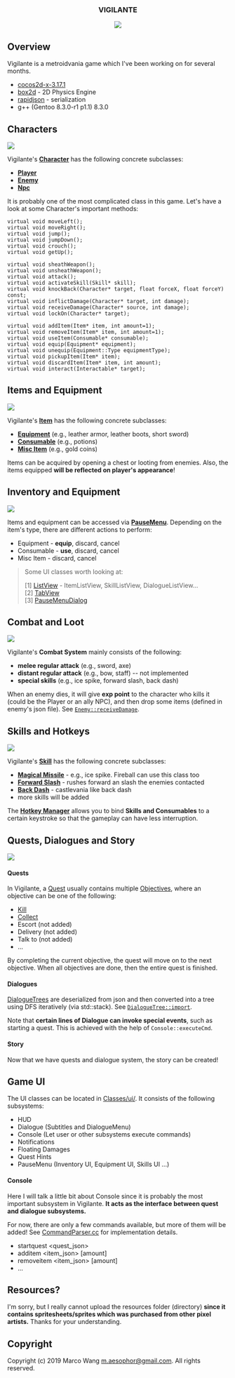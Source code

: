 
<div align="center">
<h3>VIGILANTE</h3>
<img src="/.meta/combat.gif">
</div>

## Overview
Vigilante is a metroidvania game which I've been working on for several months.

* [cocos2d-x-3.17.1](https://cocos2d-x.org/filedown/cocos2d-x-3.17.1)
* [box2d](https://box2d.org/) - 2D Physics Engine
* [rapidjson](http://rapidjson.org/) - serialization
* g++ (Gentoo 8.3.0-r1 p1.1) 8.3.0

## Characters
![](https://raw.githubusercontent.com/aesophor/Vigilante/master/.meta/character.jpg)

Vigilante's **[Character](https://github.com/aesophor/Vigilante/blob/master/Classes/character/Character.h)** has the following concrete subclasses:
* **[Player](https://github.com/aesophor/Vigilante/blob/master/Classes/character/Player.h)**
* **[Enemy](https://github.com/aesophor/Vigilante/blob/master/Classes/character/Enemy.h)**
* **[Npc](https://github.com/aesophor/Vigilante/blob/master/Classes/character/Npc.h)**

It is probably one of the most complicated class in this game. Let's have a look at some Character's important methods:
```
virtual void moveLeft();
virtual void moveRight();
virtual void jump();
virtual void jumpDown();
virtual void crouch();
virtual void getUp();

virtual void sheathWeapon();
virtual void unsheathWeapon();
virtual void attack();
virtual void activateSkill(Skill* skill);
virtual void knockBack(Character* target, float forceX, float forceY) const;
virtual void inflictDamage(Character* target, int damage);
virtual void receiveDamage(Character* source, int damage);
virtual void lockOn(Character* target);

virtual void addItem(Item* item, int amount=1);
virtual void removeItem(Item* item, int amount=1);
virtual void useItem(Consumable* consumable);
virtual void equip(Equipment* equipment);
virtual void unequip(Equipment::Type equipmentType);
virtual void pickupItem(Item* item);
virtual void discardItem(Item* item, int amount);
virtual void interact(Interactable* target);
```

## Items and Equipment
![](https://raw.githubusercontent.com/aesophor/Vigilante/master/.meta/item.png)

Vigilante's **[Item](https://github.com/aesophor/Vigilante/blob/master/Classes/item/Item.h)** has the following concrete subclasses:
* **[Equipment](https://github.com/aesophor/Vigilante/blob/master/Classes/item/Equipment.h)** (e.g., leather armor, leather boots, short sword)
* **[Consumable](https://github.com/aesophor/Vigilante/blob/master/Classes/item/Consumable.h)** (e.g., potions)
* **[Misc Item](https://github.com/aesophor/Vigilante/blob/master/Classes/item/MiscItem.h)** (e.g., gold coins)

Items can be acquired by opening a chest or looting from enemies. Also, the items equipped **will be reflected on player's appearance**! 

## Inventory and Equipment
![](https://raw.githubusercontent.com/aesophor/Vigilante/master/.meta/inventory_equipment.gif)

Items and equipment can be accessed via **[PauseMenu](https://github.com/aesophor/Vigilante/blob/master/Classes/ui/pause_menu/PauseMenu.h)**. Depending on the item's type, there are different actions to perform:
* Equipment - **equip**, discard, cancel
* Consumable - **use**, discard, cancel
* Misc Item - discard, cancel

> Some UI classes worth looking at:
> 
> [1] [ListView](https://github.com/aesophor/Vigilante/blob/master/Classes/ui/ListView.h) - ItemListView, SkillListView, DialogueListView...    
> [2] [TabView](https://github.com/aesophor/Vigilante/blob/master/Classes/ui/TabView.h)    
> [3] [PauseMenuDialog](https://github.com/aesophor/Vigilante/blob/master/Classes/ui/pause_menu/PauseMenuDialog.h)    

## Combat and Loot
![](https://raw.githubusercontent.com/aesophor/Vigilante/master/.meta/combat.gif)

Vigilante's **Combat System** mainly consists of the following:
* **melee regular attack** (e.g., sword, axe)
* **distant regular attack**  (e.g., bow, staff) -- not implemented
* **special skills** (e.g., ice spike, forward slash, back dash)

When an enemy dies, it will give **exp point** to the character who kills it (could be the Player or an ally NPC), and then drop some items (defined in enemy's json file). See [`Enemy::receiveDamage`]([https://github.com/aesophor/Vigilante/blob/master/Classes/character/Enemy.cc#L87](https://github.com/aesophor/Vigilante/blob/master/Classes/character/Enemy.cc#L87)).

## Skills and Hotkeys
![](https://raw.githubusercontent.com/aesophor/Vigilante/master/.meta/skill.png)

Vigilante's **[Skill](https://github.com/aesophor/Vigilante/blob/master/Classes/item/Item.h)** has the following concrete subclasses:
* **[Magical Missile](https://github.com/aesophor/Vigilante/blob/master/Classes/skill/MagicalMissile.h)** - e.g., ice spike. Fireball can use this class too
* **[Forward Slash](https://github.com/aesophor/Vigilante/blob/master/Classes/skill/ForwardSlash.h)** - rushes forward an slash the enemies contacted
* **[Back Dash](https://github.com/aesophor/Vigilante/blob/master/Classes/skill/BackDash.h)** - castlevania like back dash
* more skills will be added

The **[Hotkey Manager](https://github.com/aesophor/Vigilante/blob/master/Classes/input/HotkeyManager.h)** allows you to bind **Skills and Consumables** to a certain keystroke so that the gameplay can have less interruption.

## Quests, Dialogues and Story
![](https://raw.githubusercontent.com/aesophor/Vigilante/master/.meta/dialogue_quest.gif)

#### Quests
In Vigilante, a [Quest](https://github.com/aesophor/Vigilante/tree/master/Classes/quest) usually contains multiple [Objectives](https://github.com/aesophor/Vigilante/blob/master/Classes/quest/Quest.h#L19), where an objective can be one of the following:
* [Kill](https://github.com/aesophor/Vigilante/blob/master/Classes/quest/KillTargetObjective.h)
* [Collect](https://github.com/aesophor/Vigilante/blob/master/Classes/quest/CollectItemObjective.h)
* Escort (not added)
* Delivery (not added)
* Talk to (not added)
* ...

By completing the current objective, the quest will move on to the next objective. When all objectives are done, then the entire quest is finished.

#### Dialogues
[DialogueTrees](https://github.com/aesophor/Vigilante/blob/master/Classes/gameplay/DialogueTree.h) are deserialized from json and then converted into a tree using DFS iteratively (via std::stack). See [`DialogueTree::import`](https://github.com/aesophor/Vigilante/blob/master/Classes/gameplay/DialogueTree.cc#L39).

Note that **certain lines of Dialogue can invoke special events**, such as starting a quest. This is achieved with the help of  `Console::executeCmd`.

#### Story
Now that we have quests and dialogue system, the story can be created!

## Game UI
The UI classes can be located in [Classes/ui/](https://github.com/aesophor/Vigilante/tree/master/Classes/ui/). It consists of the following subsystems:
* HUD
* Dialogue (Subtitles and DialogueMenu)
* Console (Let user or other subsystems execute commands)
* Notifications
* Floating Damages
* Quest Hints
* PauseMenu (Inventory UI, Equipment UI, Skills UI ...)

#### Console
Here I will talk a little bit about Console since it is probably the most important subsystem in Vigilante. **It acts as the interface between quest and dialogue subsystems.**

For now, there are only a few commands available, but more of them will be added! See [CommandParser.cc](https://github.com/aesophor/Vigilante/blob/master/Classes/ui/console/CommandParser.cc) for implementation details.
* startquest \<quest_json\>
* additem \<item_json\> [amount]
* removeitem \<item_json\> [amount]
* ...

## Resources?
I'm sorry, but I really cannot upload the resources folder (directory) **since it contains spritesheets/sprites which was purchased from other pixel artists.** Thanks for your understanding.

## Copyright
Copyright (c) 2019 Marco Wang <m.aesophor@gmail.com>. All rights reserved.
